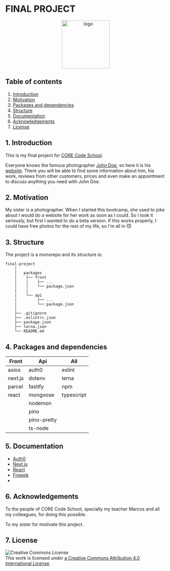 # FINAL PROJECT

<p style="text-align:center;">
	<img src="api/public/1794.jpg" alt="logo" width="150"/>
</p>

##  <a name='Tableofcontents'></a>Table of contents

<!-- vscode-markdown-toc -->
 1. [ Introduction](#Introduction)
 2. [ Motivation](#Motivation)
 3. [ Packages and dependencies](#Packagesanddependencies)
 4. [ Structure](#Structure)
 5. [ Documentation](#Documentation)
 6. [ Acknowledgements](#Acknowledgements)
 7. [ License](#License)

<!-- vscode-markdown-toc-config
	numbering=true
	autoSave=true
	/vscode-markdown-toc-config -->
<!-- /vscode-markdown-toc -->

##  1. <a name='Introduction'></a> Introduction

This is my final project for [CORE Code School](https://www.corecode.school/).

Everyone knows the famous photographer [John Doe](https://en.wikipedia.org/wiki/John_Doe), so here it is his [website](). There you will be able to find some information about him, his work, reviews from other customers, prices and even make an appointment to discuss anything you need with John Doe.

##  2. <a name='Motivation'></a> Motivation

My sister is a photographer. When I started this bootcamp, she used to joke about I would do a website for her work as soon as I could. So I took it seriously, but first I wanted to do a beta version. If this works properly, I could have free photos for the rest of my life, so I'm all in 😼

##  3. <a name='Structure'></a> Structure

The project is a monorepo and its structure is:

```
final-project
    │
    |   packages
	|    ├── front
    │    |    ├── ...
    │    |    └── package.json
	|    |
    |    └── api
    |         ├── ...
    |         └── package.json
    │
    ├── .gitignore
    ├── .eslintrc.json
    ├── package.json
    ├── lerna.json
    └── README.md
```

##  4. <a name='Packagesanddependencies'></a> Packages and dependencies

| Front      | Api          | All           |
| ---------- | -------------| --------------|
| axios      | auth0        | eslint        |
| next.js    | dotenv       | lerna         |
| parcel     | fastify      | npm           |
| react      | mongoose     | typescript    |
|            | nodemon      |               |
|            | pino         |               |
|            | pino-pretty  |               |
|            | ts-node      |               |

##  5. <a name='Documentation'></a> Documentation

- [Auth0](https://auth0.com/)
- [Next.js](https://nextjs.org/)
- [React](https://es.reactjs.org/)
- [Freepik](https://www.freepik.es/)
- []()

##  6. <a name='Acknowledgements'></a> Acknowledgements

To the people of CORE Code School, specially my teacher Marcos and all my colleagues, for doing this possible.

To my sister for motivate this project.

##  7. <a name='License'></a> License

![Creative Commons License](https://i.creativecommons.org/l/by/4.0/88x31.png)  
This work is licensed under [a Creative Commons Attribution 4.0 International License](http://creativecommons.org/licenses/by/4.0/).
